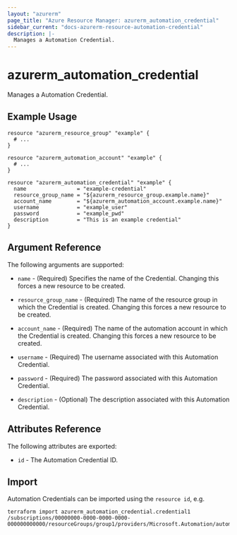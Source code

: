 ```yaml
---
layout: "azurerm"
page_title: "Azure Resource Manager: azurerm_automation_credential"
sidebar_current: "docs-azurerm-resource-automation-credential"
description: |-
  Manages a Automation Credential.
---
```


# azurerm_automation_credential

Manages a Automation Credential.

## Example Usage

```hcl
resource "azurerm_resource_group" "example" {
  # ...
}

resource "azurerm_automation_account" "example" {
  # ...
}

resource "azurerm_automation_credential" "example" {
  name                = "example-credential"
  resource_group_name = "${azurerm_resource_group.example.name}"
  account_name        = "${azurerm_automation_account.example.name}"
  username            = "example_user"
  password            = "example_pwd"
  description         = "This is an example credential"
}
```

## Argument Reference

The following arguments are supported:

* `name` - (Required) Specifies the name of the Credential. Changing this forces a new resource to be created.

* `resource_group_name` - (Required) The name of the resource group in which the Credential is created. Changing this forces a new resource to be created.

* `account_name` - (Required) The name of the automation account in which the Credential is created. Changing this forces a new resource to be created.

* `username` - (Required) The username associated with this Automation Credential.

* `password` - (Required) The password associated with this Automation Credential.

* `description` -  (Optional) The description associated with this Automation Credential.

## Attributes Reference

The following attributes are exported:

* `id` - The Automation Credential ID.

## Import

Automation Credentials can be imported using the `resource id`, e.g.

```shell
terraform import azurerm_automation_credential.credential1 /subscriptions/00000000-0000-0000-0000-000000000000/resourceGroups/group1/providers/Microsoft.Automation/automationAccounts/account1/credentials/credential1
```
